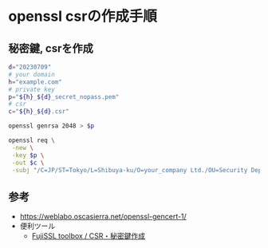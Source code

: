 # openssl csrの作成手順

## 秘密鍵, csrを作成

```bash
d="20230709"
# your domain
h="example.com"
# private key
p="${h}_${d}_secret_nopass.pem"
# csr
c="${h}_${d}.csr"

openssl genrsa 2048 > $p

openssl req \
 -new \
 -key $p \
 -out $c \
 -subj "/C=JP/ST=Tokyo/L=Shibuya-ku/O=your_company Ltd./OU=Security Department/CN=${h}"
```

## 参考

* <https://weblabo.oscasierra.net/openssl-gencert-1/>
* 便利ツール
  * [FujiSSL toolbox / CSR・秘密鍵作成](https://cryptoreport.fujissl.jp/csrGenerateCommand.php)

